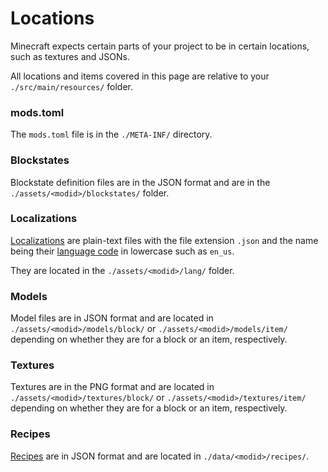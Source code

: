 Locations
=========

Minecraft expects certain parts of your project to be in certain locations, such as textures and JSONs.

All locations and items covered in this page are relative to your `./src/main/resources/` folder.

### mods.toml

The `mods.toml` file is in the `./META-INF/` directory.

### Blockstates

Blockstate definition files are in the JSON format and are in the `./assets/<modid>/blockstates/` folder.

### Localizations

[Localizations][i18n] are plain-text files with the file extension `.json` and the name being their [language code][langcode] in lowercase such as `en_us`.

They are located in the `./assets/<modid>/lang/` folder.

### Models

Model files are in JSON format and are located in `./assets/<modid>/models/block/` or `./assets/<modid>/models/item/` depending on whether they are for a block or an item, respectively.

### Textures

Textures are in the PNG format and are located in `./assets/<modid>/textures/block/` or `./assets/<modid>/textures/item/` depending on whether they are for a block or an item, respectively.

### Recipes

[Recipes][Recipes] are in JSON format and are located in `./data/<modid>/recipes/`.

[Recipes]: ../utilities/recipes.md
[langcode]: https://msdn.microsoft.com/en-us/library/ee825488(v=cs.20).aspx
[i18n]: ../concepts/internationalization.md
